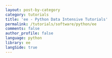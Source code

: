 ```yaml
---
layout: post-by-category
category: tutorials
title: 'ee - Python Data Intensive Tutorials'
permalink: /tutorials/software/python/ee
comments: false
author_profile: false
language: python
library: ee
langSide: true
---
```

